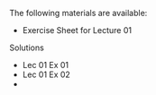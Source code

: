 
The following materials are available:
- Exercise Sheet for Lecture 01

Solutions 
- Lec 01 Ex 01
- Lec 01 Ex 02
- 
